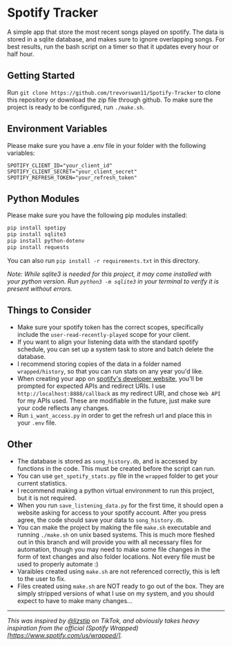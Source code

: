 # Spotify Tracker
A simple app that store the most recent songs played on spotify. The data is stored in a sqlite database, and makes sure to ignore overlapping songs. For best results, run the bash script on a timer so that it updates every hour or half hour.

## Getting Started
Run `git clone https://github.com/trevorswan11/Spotify-Tracker` to clone this repository or download the zip file through github. To make sure the project is ready to be configured, run `./make.sh`.

## Environment Variables
Please make sure you have a .env file in your folder with the following variables:

```dotenv
SPOTIFY_CLIENT_ID="your_client_id"
SPOTIFY_CLIENT_SECRET="your_client_secret"
SPOTIFY_REFRESH_TOKEN="your_refresh_token"
```

## Python Modules
Please make sure you have the following pip modules installed:

```bash
pip install spotipy
pip install sqlite3
pip install python-dotenv
pip install requests
```

You can also run `pip install -r requirements.txt` in this directory.

*Note: While sqlite3 is needed for this project, it may come installed with your python version. Run `python3 -m sqlite3` in your terminal to verify it is present without errors.*

## Things to Consider
- Make sure your spotify token has the correct scopes, specifically include the `user-read-recently-played` scope for your client.
- If you want to align your listening data with the standard spotify schedule, you can set up a system task to store and batch delete the database.
- I recommend storing copies of the data in a folder named `wrapped/history`, so that you can run stats on any year you'd like.
- When creating your app on [spotify's developer website](https://developer.spotify.com/), you'll be prompted for expected APIs and redirect URIs. I use `http://localhost:8888/callback` as my redirect URI, and chose `Web API` for my APIs used. These are modifiable in the future, just make sure your code reflects any changes.
- Run `i_want_access.py` in order to get the refresh url and place this in your `.env` file.

## Other
- The database is stored as `song_history.db`, and is accessed by functions in the code. This must be created before the script can run.
- You can use `get_spotify_stats.py` file in the `wrapped` folder to get your current statistics.
- I recommend making a python virtual environment to run this project, but it is not required.
- When you run `save_listening_data.py` for the first time, it should open a website asking for access to your spotify account. After you press agree, the code should save your data to `song_history.db`.
- You can make the project by making the file `make.sh` executable and running `./make.sh` on unix based systems. This is much more fleshed out in this branch and will provide you with all necessary files for automation, though you may need to make some file changes in the form of text changes and also folder locations. Not every file must be used to properly automate :)
- Varaibles created using `make.sh` are not referenced correctly, this is left to the user to fix.
- Files created using `make.sh` are NOT ready to go out of the box. They are simply stripped versions of what I use on my system, and you should expect 
to have to make many changes...

---

*This was inspired by [@lizstip](https://www.tiktok.com/@lizstip?_t=8rxwoJUhOo6&_r=1) on TikTok, and obviously takes heavy inspiration from the official (Spotify Wrapped)[https://www.spotify.com/us/wrapped/].*
